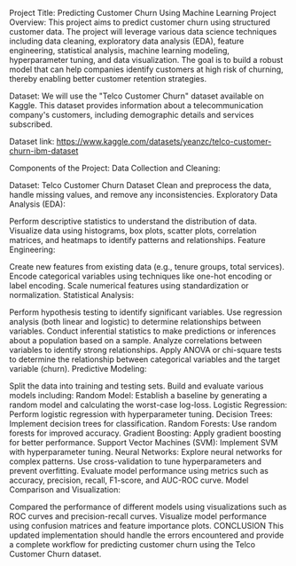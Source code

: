 Project Title: Predicting Customer Churn Using Machine Learning
Project Overview:
This project aims to predict customer churn using structured customer data. The project will leverage various data science techniques including data cleaning, exploratory data analysis (EDA), feature engineering, statistical analysis, machine learning modeling, hyperparameter tuning, and data visualization. The goal is to build a robust model that can help companies identify customers at high risk of churning, thereby enabling better customer retention strategies.

Dataset:
We will use the "Telco Customer Churn" dataset available on Kaggle. This dataset provides information about a telecommunication company's customers, including demographic details and services subscribed.

Dataset link: https://www.kaggle.com/datasets/yeanzc/telco-customer-churn-ibm-dataset

Components of the Project:
Data Collection and Cleaning:

Dataset: Telco Customer Churn Dataset
Clean and preprocess the data, handle missing values, and remove any inconsistencies.
Exploratory Data Analysis (EDA):

Perform descriptive statistics to understand the distribution of data.
Visualize data using histograms, box plots, scatter plots, correlation matrices, and heatmaps to identify patterns and relationships.
Feature Engineering:

Create new features from existing data (e.g., tenure groups, total services).
Encode categorical variables using techniques like one-hot encoding or label encoding.
Scale numerical features using standardization or normalization.
Statistical Analysis:

Perform hypothesis testing to identify significant variables.
Use regression analysis (both linear and logistic) to determine relationships between variables.
Conduct inferential statistics to make predictions or inferences about a population based on a sample.
Analyze correlations between variables to identify strong relationships.
Apply ANOVA or chi-square tests to determine the relationship between categorical variables and the target variable (churn).
Predictive Modeling:

Split the data into training and testing sets.
Build and evaluate various models including:
Random Model: Establish a baseline by generating a random model and calculating the worst-case log-loss.
Logistic Regression: Perform logistic regression with hyperparameter tuning.
Decision Trees: Implement decision trees for classification.
Random Forests: Use random forests for improved accuracy.
Gradient Boosting: Apply gradient boosting for better performance.
Support Vector Machines (SVM): Implement SVM with hyperparameter tuning.
Neural Networks: Explore neural networks for complex patterns.
Use cross-validation to tune hyperparameters and prevent overfitting.
Evaluate model performance using metrics such as accuracy, precision, recall, F1-score, and AUC-ROC curve.
Model Comparison and Visualization:

Compared  the performance of different models using visualizations such as ROC curves and precision-recall curves.
Visualize model performance using confusion matrices and feature importance plots.
CONCLUSION
This updated implementation should handle the errors encountered and provide a complete workflow for predicting customer churn using the Telco Customer Churn dataset.
